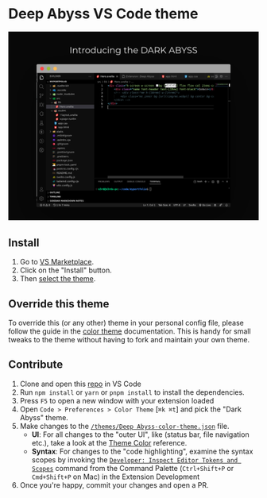 
# Deep Abyss VS Code theme

![Deep Abyss VS Code theme](https://raw.githubusercontent.com/n3-rd/deep-abyss/main/theme-image.png)

## Install

1. Go to [VS Marketplace](https://marketplace.visualstudio.com/items?itemName=n3-rd.deep-abyss).
2. Click on the "Install" button.
3. Then [select the theme](https://code.visualstudio.com/docs/getstarted/themes#_selecting-the-color-theme).

## Override this theme

To override this (or any other) theme in your personal config file, please follow the guide in the [color theme](https://code.visualstudio.com/api/extension-guides/color-theme) documentation. This is handy for small tweaks to the theme without having to fork and maintain your own theme.

## Contribute

1. Clone and open this [repo](https://github.com/n3-rd/deep-abyss) in VS Code
2. Run `npm install` or `yarn` or `pnpm install` to install the dependencies.
3. Press `F5` to open a new window with your extension loaded
4. Open `Code > Preferences > Color Theme` [`⌘k ⌘t`] and pick the "Dark Abyss" theme.
5. Make changes to the [`/themes/Deep Abyss-color-theme.json`](https://github.com/n3-rd/deep-abyss/blob/main/themes/Deep%20Abyss-color-theme.json) file.
    - **UI**: For all changes to the "outer UI", like (status bar, file navigation etc.), take a look at the [Theme Color](https://code.visualstudio.com/api/references/theme-color) reference.
    - **Syntax**: For changes to the "code highlighting", examine the syntax scopes by invoking the [`Developer: Inspect Editor Tokens and Scopes`](https://code.visualstudio.com/api/language-extensions/syntax-highlight-guide#scope-inspector) command from the Command Palette (`Ctrl+Shift+P` or `Cmd+Shift+P` on Mac) in the Extension Development
6. Once you're happy, commit your changes and open a PR.

